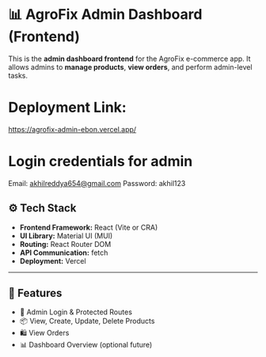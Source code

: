 # 📊 AgroFix Admin Dashboard (Frontend)

This is the **admin dashboard frontend** for the AgroFix e-commerce app. It allows admins to **manage products**, **view orders**, and perform admin-level tasks.

# Deployment Link:
https://agrofix-admin-ebon.vercel.app/

# Login credentials for admin
Email: akhilreddya654@gmail.com
Password: akhil123


## ⚙️ Tech Stack

- **Frontend Framework:** React (Vite or CRA)
- **UI Library:** Material UI (MUI)
- **Routing:** React Router DOM
- **API Communication:** fetch
- **Deployment:** Vercel

---

## 🚀 Features

- 🔐 Admin Login & Protected Routes  
- 📦 View, Create, Update, Delete Products  
- 🛍️ View Orders  
- 📊 Dashboard Overview (optional future)


